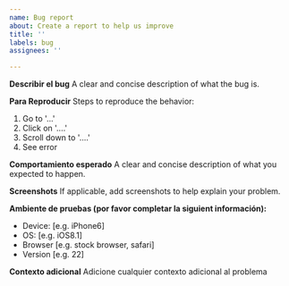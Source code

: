 ```yaml
---
name: Bug report
about: Create a report to help us improve
title: ''
labels: bug
assignees: ''

---
```


**Describir el bug**
A clear and concise description of what the bug is.

**Para Reproducir**
Steps to reproduce the behavior:
1. Go to '...'
2. Click on '....'
3. Scroll down to '....'
4. See error

**Comportamiento esperado**
A clear and concise description of what you expected to happen.

**Screenshots**
If applicable, add screenshots to help explain your problem.

**Ambiente de pruebas (por favor completar la siguient información):**
 - Device: [e.g. iPhone6]
 - OS: [e.g. iOS8.1]
 - Browser [e.g. stock browser, safari]
 - Version [e.g. 22]

**Contexto adicional**
Adicione cualquier contexto adicional al problema
